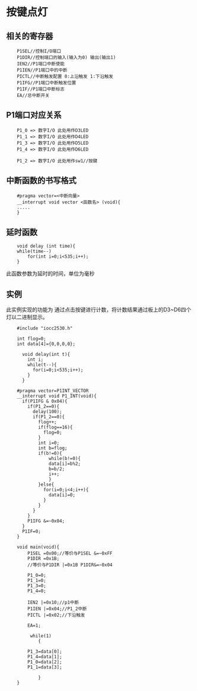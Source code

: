 按键点灯
===

相关的寄存器
---

		P1SEL//控制I/O端口
		P1DIR//控制端口的输入(输入为0) 输出(输出1)
		IEN2//P1端口中断使能
		P1IEN//P1端口中的中断
		PICTL//中断触发配置 0:上沿触发 1:下沿触发
		P1IFG//P1端口中断触发位置
		P1IF//P1端口中断标志
		EA//总中断开关

P1端口对应关系
---
		P1_0 => 数字I/O 此处用作D3LED
		P1_1 => 数字I/O 此处用作D4LED
		P1_3 => 数字I/O 此处用作D5LED
		P1_4 => 数字I/O 此处用作D6LED

		P1_2 => 数字I/O 此处用作sw1//按键

中断函数的书写格式
---

		#pragma vector=<中断向量>
		__interrupt void vector <函数名> (void){
		.....
		}

延时函数
---

		void delay (int time){
		while(time--)
			for(int i=0;i<535;i++);
		}
此函数参数为延时的时间，单位为毫秒

实例
---

此实例实现的功能为 通过点击按键进行计数，将计数结果通过板上的D3~D6四个灯以二进制显示。

		#include "iocc2530.h"
		
		int flog=0;
		int data[4]={0,0,0,0};
		  
		  void delay(int t){
		    int i;
		    while(t--){
		      for(i=0;i<535;i++);
		    }
		  }
		
		#pragma vector=P1INT_VECTOR
		__interrupt void P1_INT(void){
		  if(P1IFG & 0x04){
		    if(P1_2==0){
		      delay(100);
		      if(P1_2==0){
		        flog++;
		        if(flog==16){
		          flog=0;
		        }
		        int i=0;
		        int b=flog;
		        if(b!=0){
			        while(b!=0){
			        data[i]=b%2;
			        b=b/2;
			        i++;
			        }
		        }else{
		          for(i=0;i<4;i++){
		            data[i]=0;
		          }
		        }
		      }
		    }
		    P1IFG &=~0x04;
		  }
		  P1IF=0;
		}
		
		void main(void){
			P1SEL =0x00;//等价与P1SEL &=~0xFF
			P1DIR =0x1B;
			//等价与P1DIR |=0x1B P1DIR&=~0x04

			P1_0=0;
			P1_1=0;
			P1_3=0;
			P1_4=0;
			
			IEN2 |=0x10;//p1中断
			P1IEN |=0x04;//P1_2中断
			PICTL |=0x02;//下沿触发
			
			EA=1;
			
			 while(1)
			    {
			  
			P1_3=data[0];
			P1_4=data[1];
			P1_0=data[2];
			P1_1=data[3];
			  
			    }
		}
